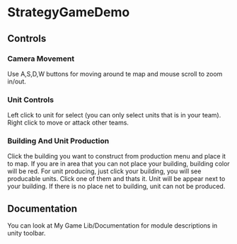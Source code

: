# StrategyGameDemo
## Controls

### Camera Movement
Use A,S,D,W buttons for moving around te map and mouse scroll to zoom in/out.
### Unit Controls
Left click to unit for select (you can only select units that is in your team). Right click to move or attack other teams.
### Building And Unit Production
Click the building you want to construct from production menu and place it to map. If you are in area that you can not place your building, building color will be red. 
For unit producing, just click your building, you will see producable units. Click one of them and thats it. Unit will be appear next to your building. If there is no place net to building, unit can not be produced.

## Documentation

You can look at My Game Lib/Documentation for module descriptions in unity toolbar. 
